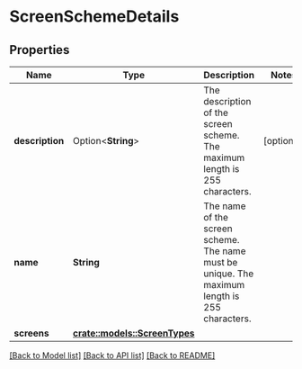 # ScreenSchemeDetails

## Properties

Name | Type | Description | Notes
------------ | ------------- | ------------- | -------------
**description** | Option<**String**> | The description of the screen scheme. The maximum length is 255 characters. | [optional]
**name** | **String** | The name of the screen scheme. The name must be unique. The maximum length is 255 characters. | 
**screens** | [**crate::models::ScreenTypes**](ScreenTypes.md) |  | 

[[Back to Model list]](../README.md#documentation-for-models) [[Back to API list]](../README.md#documentation-for-api-endpoints) [[Back to README]](../README.md)


